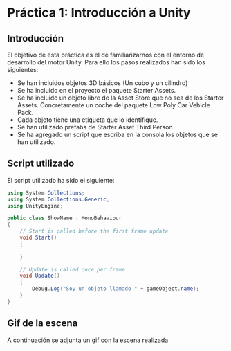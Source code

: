 # Práctica 1: Introducción a Unity

## Introducción

El objetivo de esta práctica es el de familiarizarnos con el entorno de desarrollo del motor Unity. Para ello los pasos realizados han sido los siguientes:

* Se han incluidos objetos 3D básicos (Un cubo y un cilindro)
* Se ha incluido en el proyecto el paquete Starter Assets.
* Se ha incluido un objeto libre de la Asset Store que no sea de los Starter Assets. Concretamente un coche del paquete Low Poly Car Vehicle Pack.
* Cada objeto tiene una etiqueta que lo identifique.
* Se han utilizado prefabs de Starter Asset Third Person
* Se ha agregado un script que escriba en la consola los objetos que se han utilizado.

## Script utilizado
El script utilizado ha sido el siguiente:

```csharp
using System.Collections;
using System.Collections.Generic;
using UnityEngine;

public class ShowName : MonoBehaviour
{
    // Start is called before the first frame update
    void Start()
    {
        
    }

    // Update is called once per frame
    void Update()
    {
        Debug.Log("Soy un objeto llamado " + gameObject.name);  
    }
}
```

## Gif de la escena
A continuación se adjunta un gif con la escena realizada